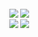 ![](https://img.shields.io/badge/c-%2300599C.svg?style=for-the-badge&logo=c&logoColor=white&color=%23151515) ![](https://img.shields.io/badge/rust-%23000000.svg?style=for-the-badge&logo=rust&logoColor=white&color=%23151515)<br/>
![](https://github-readme-streak-stats.herokuapp.com/?user=liptaciak&theme=dark&hide_border=true)
![](https://github-readme-stats.vercel.app/api/top-langs/?username=liptaciak&theme=dark&hide_border=true&include_all_commits=true&count_private=true&layout=compact)
